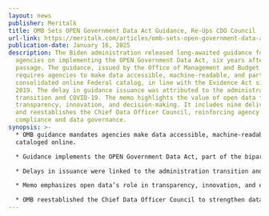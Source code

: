 ```yaml
---
layout: news
publisher: Meritalk
title: OMB Sets OPEN Government Data Act Guidance, Re-Ups CDO Council
url-link: https://meritalk.com/articles/omb-sets-open-government-data-act-guidance-re-ups-cdo-council/
publication-date: January 16, 2025
description: The Biden administration released long-awaited guidance for federal
  agencies on implementing the OPEN Government Data Act, six years after its
  passage. The guidance, issued by the Office of Management and Budget (OMB),
  requires agencies to make data accessible, machine-readable, and part of a
  consolidated online Federal catalog, in line with the Evidence Act signed in
  2019. The delay in guidance issuance was attributed to the administration
  transition and COVID-19. The memo highlights the value of open data for
  transparency, innovation, and decision-making. It includes nine deliverables
  and reestablishes the Chief Data Officer Council, reinforcing agency
  compliance and data governance.
synopsis: >-
  * OMB guidance mandates agencies make data accessible, machine-readable, and
  cataloged online.

  * Guidance implements the OPEN Government Data Act, part of the bipartisan Evidence Act.

  * Delays in issuance were linked to the administration transition and the COVID-19 pandemic.

  * Memo emphasizes open data’s role in transparency, innovation, and evidence-based decision-making.

  * OMB reestablished the Chief Data Officer Council to strengthen data governance efforts.
---
```

